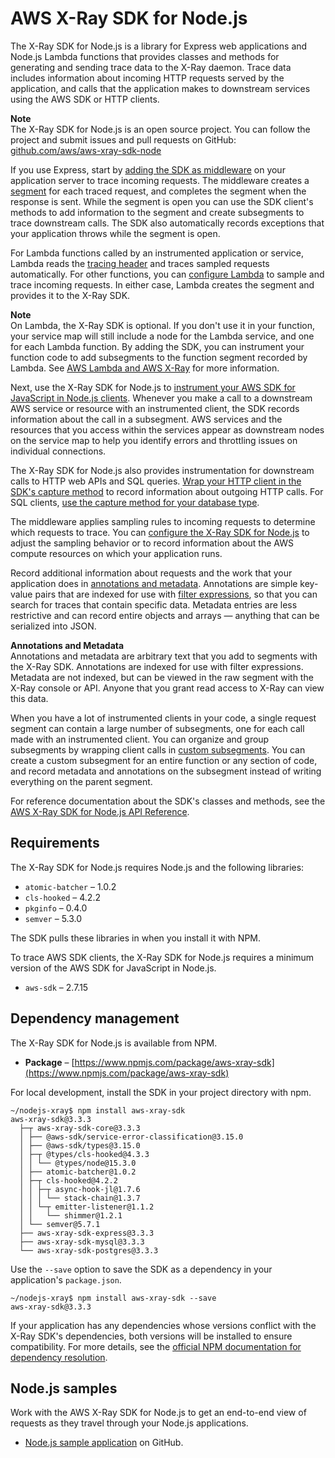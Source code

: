 # AWS X\-Ray SDK for Node\.js<a name="xray-sdk-nodejs"></a>

The X\-Ray SDK for Node\.js is a library for Express web applications and Node\.js Lambda functions that provides classes and methods for generating and sending trace data to the X\-Ray daemon\. Trace data includes information about incoming HTTP requests served by the application, and calls that the application makes to downstream services using the AWS SDK or HTTP clients\.

**Note**  
The X\-Ray SDK for Node\.js is an open source project\. You can follow the project and submit issues and pull requests on GitHub: [github\.com/aws/aws\-xray\-sdk\-node](https://github.com/aws/aws-xray-sdk-node)

If you use Express, start by [adding the SDK as middleware](xray-sdk-nodejs-middleware.md) on your application server to trace incoming requests\. The middleware creates a [segment](xray-concepts.md#xray-concepts-segments) for each traced request, and completes the segment when the response is sent\. While the segment is open you can use the SDK client's methods to add information to the segment and create subsegments to trace downstream calls\. The SDK also automatically records exceptions that your application throws while the segment is open\.

For Lambda functions called by an instrumented application or service, Lambda reads the [tracing header](xray-concepts.md#xray-concepts-tracingheader) and traces sampled requests automatically\. For other functions, you can [configure Lambda](xray-services-lambda.md) to sample and trace incoming requests\. In either case, Lambda creates the segment and provides it to the X\-Ray SDK\.

**Note**  
On Lambda, the X\-Ray SDK is optional\. If you don't use it in your function, your service map will still include a node for the Lambda service, and one for each Lambda function\. By adding the SDK, you can instrument your function code to add subsegments to the function segment recorded by Lambda\. See [AWS Lambda and AWS X\-Ray](xray-services-lambda.md) for more information\.

Next, use the X\-Ray SDK for Node\.js to [instrument your AWS SDK for JavaScript in Node\.js clients](xray-sdk-nodejs-awssdkclients.md)\. Whenever you make a call to a downstream AWS service or resource with an instrumented client, the SDK records information about the call in a subsegment\. AWS services and the resources that you access within the services appear as downstream nodes on the service map to help you identify errors and throttling issues on individual connections\.

The X\-Ray SDK for Node\.js also provides instrumentation for downstream calls to HTTP web APIs and SQL queries\. [Wrap your HTTP client in the SDK's capture method](xray-sdk-nodejs-httpclients.md) to record information about outgoing HTTP calls\. For SQL clients, [use the capture method for your database type](xray-sdk-nodejs-sqlclients.md)\.

The middleware applies sampling rules to incoming requests to determine which requests to trace\. You can [configure the X\-Ray SDK for Node\.js](xray-sdk-nodejs-configuration.md) to adjust the sampling behavior or to record information about the AWS compute resources on which your application runs\.

Record additional information about requests and the work that your application does in [annotations and metadata](xray-sdk-nodejs-segment.md)\. Annotations are simple key\-value pairs that are indexed for use with [filter expressions](xray-console-filters.md), so that you can search for traces that contain specific data\. Metadata entries are less restrictive and can record entire objects and arrays — anything that can be serialized into JSON\.

**Annotations and Metadata**  
Annotations and metadata are arbitrary text that you add to segments with the X\-Ray SDK\. Annotations are indexed for use with filter expressions\. Metadata are not indexed, but can be viewed in the raw segment with the X\-Ray console or API\. Anyone that you grant read access to X\-Ray can view this data\.

When you have a lot of instrumented clients in your code, a single request segment can contain a large number of subsegments, one for each call made with an instrumented client\. You can organize and group subsegments by wrapping client calls in [custom subsegments](xray-sdk-nodejs-subsegments.md)\. You can create a custom subsegment for an entire function or any section of code, and record metadata and annotations on the subsegment instead of writing everything on the parent segment\.

For reference documentation about the SDK's classes and methods, see the [AWS X\-Ray SDK for Node\.js API Reference](https://docs.aws.amazon.com//xray-sdk-for-nodejs/latest/reference)\.

## Requirements<a name="xray-sdk-nodejs-requirements"></a>

The X\-Ray SDK for Node\.js requires Node\.js and the following libraries:
+ `atomic-batcher` – 1\.0\.2
+ `cls-hooked` – 4\.2\.2
+ `pkginfo` – 0\.4\.0
+ `semver` – 5\.3\.0

The SDK pulls these libraries in when you install it with NPM\.

To trace AWS SDK clients, the X\-Ray SDK for Node\.js requires a minimum version of the AWS SDK for JavaScript in Node\.js\.
+ `aws-sdk` – 2\.7\.15

## Dependency management<a name="xray-sdk-nodejs-dependencies"></a>

The X\-Ray SDK for Node\.js is available from NPM\.
+ **Package** – [https://www.npmjs.com/package/aws-xray-sdk](https://www.npmjs.com/package/aws-xray-sdk)

For local development, install the SDK in your project directory with npm\.

```
~/nodejs-xray$ npm install aws-xray-sdk
aws-xray-sdk@3.3.3
  ├─┬ aws-xray-sdk-core@3.3.3
  │ ├── @aws-sdk/service-error-classification@3.15.0
  │ ├── @aws-sdk/types@3.15.0
  │ ├─┬ @types/cls-hooked@4.3.3
  │ │ └── @types/node@15.3.0
  │ ├── atomic-batcher@1.0.2
  │ ├─┬ cls-hooked@4.2.2
  │ │ ├─┬ async-hook-jl@1.7.6
  │ │ │ └── stack-chain@1.3.7
  │ │ └─┬ emitter-listener@1.1.2
  │ │   └── shimmer@1.2.1
  │ └── semver@5.7.1
  ├── aws-xray-sdk-express@3.3.3
  ├── aws-xray-sdk-mysql@3.3.3
  └── aws-xray-sdk-postgres@3.3.3
```

Use the `--save` option to save the SDK as a dependency in your application's `package.json`\.

```
~/nodejs-xray$ npm install aws-xray-sdk --save
aws-xray-sdk@3.3.3
```

If your application has any dependencies whose versions conflict with the X-Ray SDK's dependencies, both versions will be installed to ensure compatibility. For more details, see the [official NPM documentation for dependency resolution](http://npm.github.io/how-npm-works-docs/npm3/how-npm3-works.html).

## Node\.js samples<a name="xray-sdk-nodejs-sample"></a>

Work with the AWS X\-Ray SDK for Node\.js to get an end\-to\-end view of requests as they travel through your Node\.js applications\. 
+ [Node\.js sample application](https://github.com/aws-samples/aws-xray-sdk-node-sample) on GitHub\.
